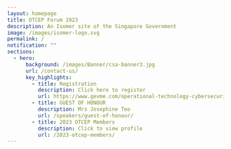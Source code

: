 ```yaml
---
layout: homepage
title: OTCEP Forum 2023
description: An Isomer site of the Singapore Government
image: /images/isomer-logo.svg
permalink: /
notification: ""
sections:
  - hero:
      background: /images/Banner/csa-banner3.jpg
      url: /contact-us/
      key_highlights:
        - title: Registration
          description: Click here to register
          url: https://www.gevme.com/operational-technology-cybersecurity-expert-panel-otcep-forum-2023
        - title: GUEST OF HONOUR
          description: Mrs Josephine Teo
          url: /speakers/guest-of-honour/
        - title: 2023 OTCEP Members
          description: Click to view profile
          url: /2023-otcep-members/
---
```

